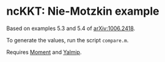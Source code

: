 # ncKKT: Nie-Motzkin example

Based on examples 5.3 and 5.4 of [arXiv:1006.2418](https://arxiv.org/pdf/1006.2418.pdf).

To generate the values, run the script `compare.m`.

Requires [Moment](https://github.com/ajpgarner/Moment) and [Yalmip](https://yalmip.github.io/).
